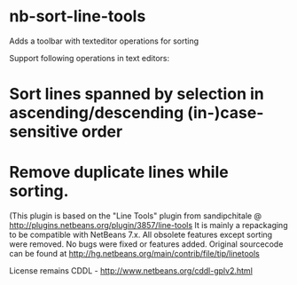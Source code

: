 nb-sort-line-tools
==================

Adds a toolbar with texteditor operations for sorting

Support following operations in text editors:

# Sort lines spanned by selection in ascending/descending (in-)case-sensitive order
# Remove duplicate lines while sorting.


(This plugin is based on the "Line Tools" plugin from sandipchitale @ 
http://plugins.netbeans.org/plugin/3857/line-tools
It is mainly a repackaging to be compatible with NetBeans 7.x. 
All obsolete features except sorting were removed. No bugs were fixed or features added. 
Original sourcecode can be found at http://hg.netbeans.org/main/contrib/file/tip/linetools

License remains CDDL - http://www.netbeans.org/cddl-gplv2.html
